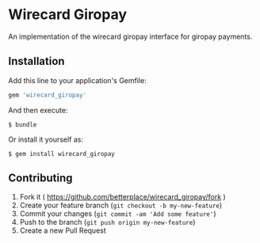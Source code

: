 # Wirecard Giropay

An implementation of the wirecard giropay interface for giropay payments.


## Installation

Add this line to your application's Gemfile:

```ruby
gem 'wirecard_giropay'
```

And then execute:

    $ bundle

Or install it yourself as:

    $ gem install wirecard_giropay


## Contributing

1. Fork it ( https://github.com/betterplace/wirecard_giropay/fork )
2. Create your feature branch (`git checkout -b my-new-feature`)
3. Commit your changes (`git commit -am 'Add some feature'`)
4. Push to the branch (`git push origin my-new-feature`)
5. Create a new Pull Request
